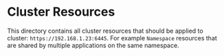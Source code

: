 # Cluster Resources
This directory contains all cluster resources that should be applied to cluster: `https://192.168.1.23:6445`.
For example `Namespace` resources that are shared by multiple applications on the same namespace.

